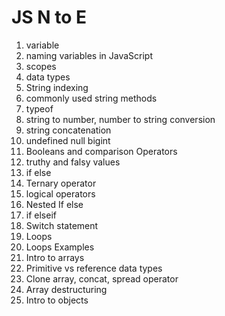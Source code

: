 # JS N to E

1. variable
2. naming variables in JavaScript
3. scopes
4. data types
5. String indexing
6. commonly used string methods
7. typeof
8. string to number, number to string conversion
9. string concatenation
10. undefined null bigint
11. Booleans and comparison Operators
12. truthy and falsy values
13. if else
14. Ternary operator
15. logical operators
16. Nested If else
17. if elseif
18. Switch statement
19. Loops
20. Loops Examples
21. Intro to arrays
22. Primitive vs reference data types
23. Clone array, concat, spread operator
24. Array destructuring
25. Intro to objects
